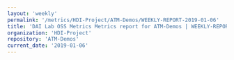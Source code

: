 ```yaml
---
layout: 'weekly'
permalink: '/metrics/HDI-Project/ATM-Demos/WEEKLY-REPORT-2019-01-06'
title: 'DAI Lab OSS Metrics Metrics report for ATM-Demos | WEEKLY-REPORT-2019-01-06'
organization: 'HDI-Project'
repository: 'ATM-Demos'
current_date: '2019-01-06'
---
```

